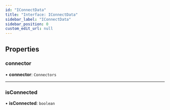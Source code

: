 ```yaml
---
id: "IConnectData"
title: "Interface: IConnectData"
sidebar_label: "IConnectData"
sidebar_position: 0
custom_edit_url: null
---
```


## Properties

### connector

• **connector**: `Connectors`

___

### isConnected

• **isConnected**: `boolean`
